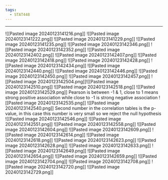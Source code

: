 ```yaml
---
tags:
  - STAT448
---
```

---
![[Pasted image 20240123141216.png]]
![[Pasted image 20240123141222.png]]
![[Pasted image 20240123141229.png]]
![[Pasted image 20240123141235.png]]
![[Pasted image 20240123142346.png]]
![[Pasted image 20240123142352.png]]
![[Pasted image 20240123142402.png]]
![[Pasted image 20240123142407.png]]
![[Pasted image 20240123142418.png]]
![[Pasted image 20240123142428.png]]
![[Pasted image 20240123142434.png]]
![[Pasted image 20240123142440.png]]
![[Pasted image 20240123142446.png]]
![[Pasted image 20240123142450.png]]
![[Pasted image 20240123142457.png]]
![[Pasted image 20240123142504.png]]![[Pasted image 20240123142510.png]]
![[Pasted image 20240123142518.png]]
![[Pasted image 20240123142529.png]]
Pearson is between -1 & 1, close to 1 means strong positive association while close to -1 is strong negative association
![[Pasted image 20240123142535.png]]
![[Pasted image 20240123142540.png]]
Second number in the correlation tables is the p-value, in this case this number is very small so we reject the null hypothesis
![[Pasted image 20240123142546.png]]
![[Pasted image 20240123142551.png]]
![[Pasted image 20240123142558.png]]
![[Pasted image 20240123142604.png]]
![[Pasted image 20240123142609.png]]
![[Pasted image 20240123142614.png]]
![[Pasted image 20240123142618.png]]
![[Pasted image 20240123142623.png]]
![[Pasted image 20240123142628.png]]
![[Pasted image 20240123142633.png]]
![[Pasted image 20240123142649.png]]
![[Pasted image 20240123142654.png]]
![[Pasted image 20240123142659.png]]
![[Pasted image 20240123142704.png]]
![[Pasted image 20240123142708.png]]
![[Pasted image 20240123142720.png]]
![[Pasted image 20240123142729.png]]
